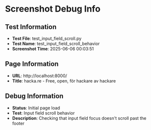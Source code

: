 # Screenshot Debug Info

## Test Information

- **Test File**: test_input_field_scroll.py
- **Test Name**: test_input_field_scroll_behavior
- **Screenshot Time**: 2025-06-06 00:03:51

## Page Information

- **URL**: http://localhost:8000/
- **Title**: hacka.re - Free, open, för hackare av hackare

## Debug Information

- **Status**: Initial page load
- **Test**: Input field scroll behavior
- **Description**: Checking that input field focus doesn't scroll past the footer

